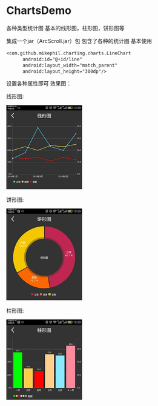 # ChartsDemo
各种类型统计图 基本的线形图，柱形图，饼形图等

集成一个jar（ArcScroll.jar）包 包含了各种的统计图
基本使用

    <com.github.mikephil.charting.charts.LineChart
          android:id="@+id/line"
          android:layout_width="match_parent"
          android:layout_height="300dp"/>       
          
       
设置各种属性即可
效果图：

线形图:

![image](https://github.com/m15115021148/ChartsDemo/blob/master/img/line_chart.jpeg)


饼形图:

![image](https://github.com/m15115021148/ChartsDemo/blob/master/img/pie_chart.jpeg)


柱形图:

![image](https://github.com/m15115021148/ChartsDemo/blob/master/img/bar_chart.jpeg)
